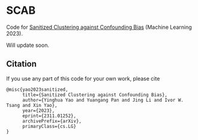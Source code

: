 # SCAB

Code for [Sanitized Clustering against Confounding Bias](https://arxiv.org/abs/2311.01252) (Machine Learning 2023).

Will update soon.

## Citation

If you use any part of this code for your own work, please cite

```
@misc{yao2023sanitized,
      title={Sanitized Clustering against Confounding Bias}, 
      author={Yinghua Yao and Yuangang Pan and Jing Li and Ivor W. Tsang and Xin Yao},
      year={2023},
      eprint={2311.01252},
      archivePrefix={arXiv},
      primaryClass={cs.LG}
}
```
